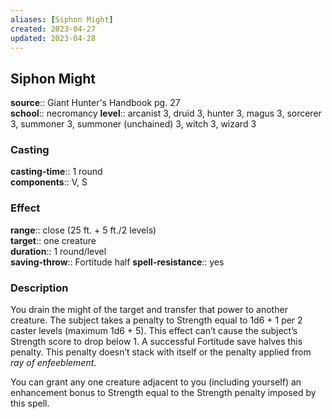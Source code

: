 ```yaml
---
aliases: [Siphon Might]
created: 2023-04-27
updated: 2023-04-28
---
```


## Siphon Might

**source**:: Giant Hunter's Handbook pg. 27  
**school**:: necromancy
**level**:: arcanist 3, druid 3, hunter 3, magus 3, sorcerer 3, summoner 3, summoner (unchained) 3, witch 3, wizard 3

### Casting

**casting-time**:: 1 round  
**components**:: V, S

### Effect

**range**:: close (25 ft. + 5 ft./2 levels)  
**target**:: one creature  
**duration**:: 1 round/level  
**saving-throw**:: Fortitude half
**spell-resistance**:: yes

### Description

You drain the might of the target and transfer that power to another creature. The subject takes a penalty to Strength equal to 1d6 + 1 per 2 caster levels (maximum 1d6 + 5). This effect can’t cause the subject’s Strength score to drop below 1. A successful Fortitude save halves this penalty. This penalty doesn’t stack with itself or the penalty applied from *ray of enfeeblement*.  
  
You can grant any one creature adjacent to you (including yourself) an enhancement bonus to Strength equal to the Strength penalty imposed by this spell.
